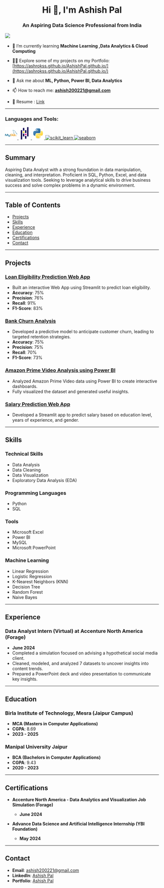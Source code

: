 <h1 align="center">Hi 👋, I'm Ashish Pal</h1>
<h3 align="center">An Aspiring Data Science Professional from India</h3>

![](https://komarev.com/ghpvc/?username=Ashrokss)

- 🌱 I’m currently learning **Machine Learning ,Data Analytics & Cloud Computing**

- 👨‍💻 Explore some of my projects on my Portfolio: [https://ashrokss.github.io/AshishPal.github.io/](https://ashrokss.github.io/AshishPal.github.io/)

- 💬 Ask me about **ML, Python, Power BI, Data Analytics**

- 📫 How to reach me: **ashish200221@gmail.com**

- 📄 Resume : [Link](https://drive.google.com/file/d/1cWVNNtKFAX_98gEgFq9BFflH4LPUz-7K/view?usp=sharing)
 
---

<h3 align="left">Languages and Tools:</h3>
<p align="left"> 
<a href="https://www.mysql.com/" target="_blank" rel="noreferrer"> <img src="https://raw.githubusercontent.com/devicons/devicon/master/icons/mysql/mysql-original-wordmark.svg" alt="mysql" width="40" height="40"/> </a> 
<a href="https://pandas.pydata.org/" target="_blank" rel="noreferrer"> <img src="https://raw.githubusercontent.com/devicons/devicon/2ae2a900d2f041da66e950e4d48052658d850630/icons/pandas/pandas-original.svg" alt="pandas" width="40" height="40"/> </a> 
<a href="https://www.python.org" target="_blank" rel="noreferrer"> <img src="https://raw.githubusercontent.com/devicons/devicon/master/icons/python/python-original.svg" alt="python" width="40" height="40"/> </a> 
<a href="https://scikit-learn.org/" target="_blank" rel="noreferrer"> <img src="https://upload.wikimedia.org/wikipedia/commons/0/05/Scikit_learn_logo_small.svg" alt="scikit_learn" width="40" height="40"/> </a> 
<a href="https://seaborn.pydata.org/" target="_blank" rel="noreferrer"> <img src="https://seaborn.pydata.org/_images/logo-mark-lightbg.svg" alt="seaborn" width="40" height="40"/> </a> 
</p>

---

## Summary

Aspiring Data Analyst with a strong foundation in data manipulation, cleaning, and interpretation. Proficient in SQL, Python, Excel, and data visualization tools. Seeking to leverage analytical skills to drive business success and solve complex problems in a dynamic environment.

---

## Table of Contents

- [Projects](#projects)
- [Skills](#skills)
- [Experience](#experience)
- [Education](#education)
- [Certifications](#certifications)
- [Contact](#contact)

---

## Projects

### [Loan Eligibility Prediction Web App](https://github.com/Ashrokss/Loan_Eligibilty_Prediction-Web-App)
- Built an interactive Web App using Streamlit to predict loan eligibility.
- **Accuracy**: 75%
- **Precision**: 76%
- **Recall**: 91%
- **F1-Score**: 83%

### [Bank Churn Analysis](https://github.com/Ashrokss/Bank-Churn-Analysis)
- Developed a predictive model to anticipate customer churn, leading to targeted retention strategies.
- **Accuracy**: 75%
- **Precision**: 75%
- **Recall**: 70%
- **F1-Score**: 73%

### [Amazon Prime Video Analysis using Power BI](https://github.com/Ashrokss/Amazon-Prime-Video-Dashboard-Using-Power-Bi)
- Analyzed Amazon Prime Video data using Power BI to create interactive dashboards.
- Fully visualized the dataset and generated useful insights.

### [Salary Prediction Web App](https://github.com/Ashrokss/Salary-Prediction-Web-App)
- Developed a Streamlit app to predict salary based on education level, years of experience, and gender.

---

## Skills

### Technical Skills
- Data Analysis
- Data Cleaning
- Data Visualization
- Exploratory Data Analysis (EDA)

### Programming Languages
- Python
- SQL

### Tools
- Microsoft Excel
- Power BI
- MySQL
- Microsoft PowerPoint

### Machine Learning
- Linear Regression
- Logistic Regression
- K-Nearest Neighbors (KNN)
- Decision Tree
- Random Forest
- Naive Bayes

---

## Experience

### Data Analyst Intern (Virtual) at Accenture North America (Forage)
- **June 2024**
- Completed a simulation focused on advising a hypothetical social media client.
- Cleaned, modeled, and analyzed 7 datasets to uncover insights into content trends.
- Prepared a PowerPoint deck and video presentation to communicate key insights.

---

## Education

### Birla Institute of Technology, Mesra (Jaipur Campus)
- **MCA (Masters in Computer Applications)**
- **CGPA**: 8.69 
- **2023 - 2025**

### Manipal University Jaipur
- **BCA (Bachelors in Computer Applications)**
- **CGPA**: 9.43
- **2020 - 2023**

---

## Certifications

- **Accenture North America - Data Analytics and Visualization Job Simulation (Forage)**
  - **June 2024**

- **Advance Data Science and Artificial Intelligence Internship (YBI Foundation)**
  - **May 2024**

---

## Contact

- **Email**: [ashish200221@gmail.com](mailto:ashish200221@gmail.com)
- **LinkedIn**: [Ashish Pal](https://www.linkedin.com/in/ashish-pal-b959b1254/)
- **Portfolio**: [Ashish Pal](https://ashrokss.github.io/AshishPal.github.io/)
